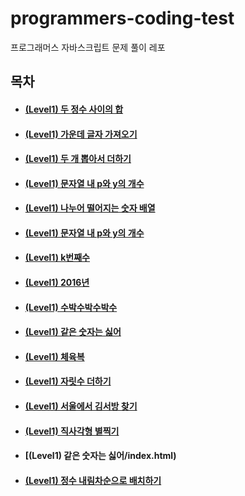 # programmers-coding-test
프로그래머스 자바스크립트 문제 풀이 레포

## 목차

* #### [(Level1) 두 정수 사이의 합](https://sungminim.github.io/programmers-coding-test/level1/level1_1/index.html)  
* #### [(Level1) 가운데 글자 가져오기](https://sungminim.github.io/programmers-coding-test/level1/level1_1/index.html)  
* #### [(Level1) 두 개 뽑아서 더하기](https://sungminim.github.io/programmers-coding-test/level1/level1_3/index.html)  
* #### [(Level1) 문자열 내 p와 y의 개수](https://sungminim.github.io/programmers-coding-test/level1/level1_4/index.html)  
* #### [(Level1) 나누어 떨어지는 숫자 배열](https://sungminim.github.io/programmers-coding-test/level1/level1_5/index.html)  
* #### [(Level1) 문자열 내 p와 y의 개수](https://sungminim.github.io/programmers-coding-test/level1/level1_6/index.html)  
* #### [(Level1) k번째수](https://sungminim.github.io/programmers-coding-test/level1/level1_7/index.html)  
* #### [(Level1) 2016년](https://sungminim.github.io/programmers-coding-test/level1/level1_8/index.html)  
* #### [(Level1) 수박수박수박수](https://sungminim.github.io/programmers-coding-test/level1/level1_9/index.html)  
* #### [(Level1) 같은 숫자는 싫어](https://sungminim.github.io/programmers-coding-test/level1/level1_10/index.html)  
* #### [(Level1) 체육복](https://sungminim.github.io/programmers-coding-test/level1/level1_11/index.html)  
* #### [(Level1) 자릿수 더하기](https://sungminim.github.io/programmers-coding-test/level1/level1_12/index.html)  
* #### [(Level1) 서울에서 김서방 찾기](https://sungminim.github.io/programmers-coding-test/level1/level1_13/index.html)  
* #### [(Level1) 직사각형 별찍기](https://sungminim.github.io/programmers-coding-test/level1/level1_14/index.html)  
* #### [(Level1) 같은 숫자는 싫어/index.html)  
* #### [(Level1) 정수 내림차순으로 배치하기](https://sungminim.github.io/programmers-coding-test/level1/level1_18/index.html)  